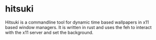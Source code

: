 # hitsuki
Hitsuki is a commandline tool for dynamic time based wallpapers in x11 based window managers. It is written in rust and uses the feh to interact with the x11 server and set the background.

